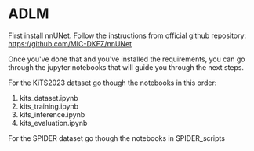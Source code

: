 # ADLM

First install nnUNet. Follow the instructions from official github repository: https://github.com/MIC-DKFZ/nnUNet<br>

Once you've done that and you've installed the requirements, you can go through the jupyter notebooks that will guide you through the next steps.<br>

For the KiTS2023 dataset go though the notebooks in this order:<br>
1. kits_dataset.ipynb
2. kits_training.ipynb
3. kits_inference.ipynb
4. kits_evaluation.ipynb

For the SPIDER dataset go though the notebooks in SPIDER_scripts
